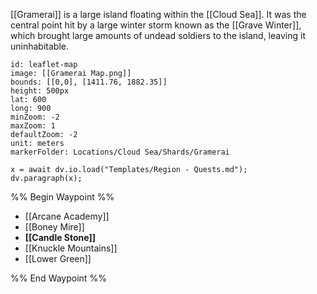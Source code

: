 [[Gramerai]] is a large island floating within the [[Cloud Sea]]. It was the central point hit by a large winter storm known as the [[Grave Winter]], which brought large amounts of undead soldiers to the island, leaving it uninhabitable.
```leaflet
id: leaflet-map
image: [[Gramerai Map.png]]
bounds: [[0,0], [1411.76, 1882.35]]
height: 500px
lat: 600
long: 900
minZoom: -2
maxZoom: 1
defaultZoom: -2
unit: meters
markerFolder: Locations/Cloud Sea/Shards/Gramerai
```
```dataviewjs
x = await dv.io.load("Templates/Region - Quests.md");
dv.paragraph(x);
```
%% Begin Waypoint %%
- [[Arcane Academy]]
- [[Boney Mire]]
- **[[Candle Stone]]**
- [[Knuckle Mountains]]
- [[Lower Green]]

%% End Waypoint %%